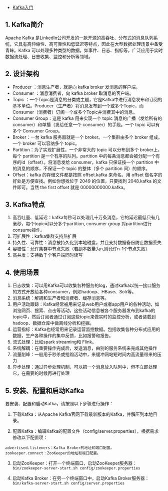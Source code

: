 - [Kafka入门](https://mp.weixin.qq.com/s/0UXGVvc4QY1oH00rIKqM9w)

## 1. Kafka简介
Apache Kafka 是LinkedIn公司开发的一款开源的高吞吐、分布式的消息队列系统，它具有高伸缩性、高可靠性和低延迟等特点，因此在大型数据处理场景中备受青睐。Kafka 可以处理多种类型的数据，如事件、日志、指标等，广泛应用于实时数据流处理、日志收集、监控和分析等领域。

## 2.  设计架构
- Producer ：消息生产者，就是向 kafka broker 发消息的客户端。
- Consumer ：消息消费者，向 kafka broker 取消息的客户端。
- Topic ：一个Topic是消息的分类或主题，它是Kafka中进行消息发布和订阅的基本单位。Producer（生产者）将消息发布到一个或多个Topic，而Consumer（消费者）订阅一个或多个Topic并消费其中的消息。
- Consumer Group：这是 kafka 用来实现一个 topic 消息的广播（发给所有的 consumer）和单播（发给任意一个 consumer）的手段。一个 topic 可以有多个 Consumer Group。
- Broker：一台 kafka 服务器就是一个 broker。一个集群由多个 broker 组成。一个 broker 可以容纳多个 topic。
- Partition：为了实现扩展性，一个非常大的 topic 可以分布到多个 broker上，每个 partition 是一个有序的队列。partition 中的每条消息都会被分配一个有序的id（offset）。将消息发给 consumer，kafka 只保证按一个 partition 中的消息的顺序，不保证一个 topic 的整体（多个 partition 间）的顺序。
- Offset：kafka 的存储文件都是按照 offset.kafka 来命名，用 offset 做名字的好处是方便查找。例如你想找位于 2049 的位置，只要找到 2048.kafka 的文件即可。当然 the first offset 就是 00000000000.kafka。

## 3. Kafka特点
1. 高吞吐量、低延迟：kafka每秒可以处理几十万条消息，它的延迟最低只有几毫秒，每个topic可以分多个partition, consumer group 对partition进行consume操作。
2. 可扩展性：kafka集群支持热扩展
3. 持久性、可靠性：消息被持久化到本地磁盘，并且支持数据备份防止数据丢失
4. 容错性：允许集群中节点失败（若副本数量为n,则允许n-1个节点失败）
5. 高并发：支持数千个客户端同时读写

## 4. 使用场景
1. 日志收集：可以用Kafka可以收集各种服务的log，通过kafka以统一接口服务的方式开放给各种consumer，例如hadoop、HBase、Solr等。
2. 消息系统：解耦和生产者和消费者、缓存消息等。
3. 用户活动跟踪：Kafka经常被用来记录web用户或者app用户的各种活动，如浏览网页、搜索、点击等活动，这些活动信息被各个服务器发布到kafka的topic中，然后订阅者通过订阅这些topic来做实时的监控分析，或者装载到hadoop、数据仓库中做离线分析和挖掘。
4.  运营指标：Kafka也经常用来记录运营监控数据。包括收集各种分布式应用的数据，生产各种操作的集中反馈，比如报警和报告。
5. 流式处理：比如spark streaming和 Flink。
6. 系统解耦：在重要操作完成后，发送消息，由别的服务系统来完成其他操作
7. 流量削峰：一般用于秒杀或抢购活动中，来缓冲网站短时间内高流量带来的压力
8. 异步处理：通过异步处理机制，可以把一个消息放入队列中，但不立即处理它，在需要的时候再进行处理

## 5.  安装、配置和启动Kafka
要安装、配置和启动Kafka，请按照以下步骤进行操作：

1. 下载Kafka：从Apache Kafka官网下载最新版本的Kafka，并解压到本地目录。

2. 配置Kafka：编辑Kafka的配置文件（config/server.properties），根据需求修改以下配置项：
```shell
advertised.listeners：Kafka Broker的地址和端口配置。
zookeeper.connect：ZooKeeper的地址和端口配置。
```

3. 启动ZooKeeper：打开一个终端窗口，启动ZooKeeper服务器：`bin/zookeeper-server-start.sh config/zookeeper.properties`

4. 启动Kafka Broker：在另一个终端窗口中，启动Kafka Broker服务器：`bin/kafka-server-start.sh config/server.properties`
